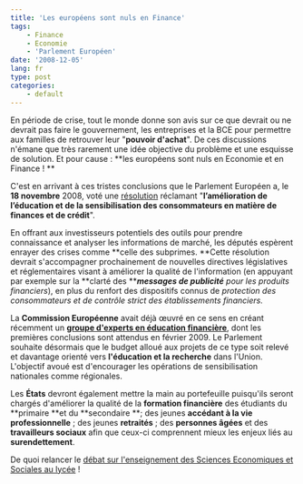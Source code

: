 ```yaml
---
title: 'Les européens sont nuls en Finance'
tags:
    - Finance
    - Economie
    - 'Parlement Européen'
date: '2008-12-05'
lang: fr
type: post
categories:
    - default
---
```


En période de crise, tout le monde donne son avis sur ce que devrait ou ne devrait pas faire le gouvernement, les entreprises et la BCE pour permettre aux familles de retrouver leur "**pouvoir d'achat**". De ces discussions n'émane que très rarement une idée objective du problème et une esquisse de solution. Et pour cause&nbsp;: **les européens sont nuls en Economie et en Finance&nbsp;! **

<!-- more -->

C'est en arrivant à ces tristes conclusions que le Parlement Européen a, le **18 novembre** 2008, voté une [résolution](http://www.europarl.europa.eu/sides/getDoc.do?type=REPORT&amp;reference=A6-2008-0393&amp;language=FR&amp;mode=XML) réclamant "**l’amélioration de l’éducation et de la sensibilisation des consommateurs en matière de finances et de crédit**".

En offrant aux investisseurs potentiels des outils pour prendre connaissance et analyser les informations de marché, les députés espèrent enrayer des crises comme **celle des subprimes. **Cette résolution devrait s'accompagner prochainement de nouvelles directives législatives et réglementaires visant à améliorer la qualité de l'information (en appuyant par exemple sur la **clarté des **_**messages de publicité** pour les produits financiers_), en plus du renfort des dispositifs connus de _protection des consommateurs _<span>et de</span>_ contrôle strict des établissements financiers._

La **Commission Européenne** avait déjà œuvré en ce sens en créant récemment un **[groupe d'experts en éducation financière](http://www.fenetreeurope.com/php/page.php?section=actu&amp;id=12550)**, dont les premières conclusions sont attendus en février 2009\. Le Parlement souhaite désormais que le budget alloué aux projets de ce type soit relevé et davantage orienté vers **l'éducation et la recherche** dans l'Union. L'objectif avoué est d'encourager les opérations de sensibilisation nationales comme régionales.

Les **États** devront également mettre la main au portefeuille puisqu'ils seront chargés d'améliorer la qualité de la **formation financière** des étudiants du **primaire **et du **secondaire **; des jeunes **accédant à la vie professionnelle** ; des jeunes **retraités** ; des **personnes âgées** et des **travailleurs sociaux** afin que ceux-ci comprennent mieux les enjeux liés au **surendettement**.

De quoi relancer le [débat sur l'enseignement des Sciences Economiques et Sociales au lycée](http://uneheuredepeine.blogspot.com/2008/12/pourquoi-enseigner-conomie-et.html)&nbsp;!